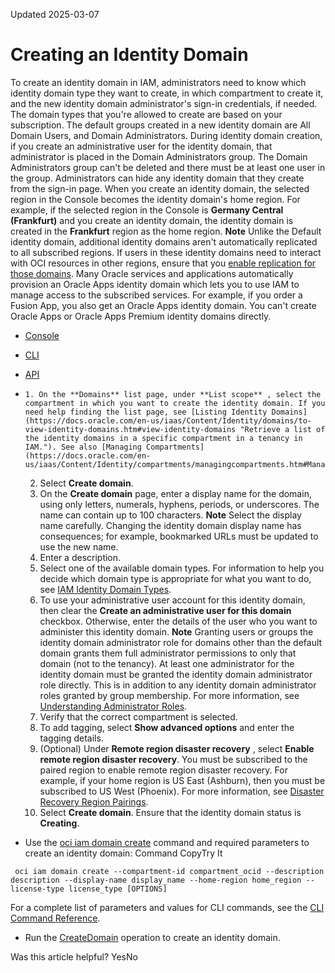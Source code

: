 Updated 2025-03-07
# Creating an Identity Domain
To create an identity domain in IAM, administrators need to know which identity domain type they want to create, in which compartment to create it, and the new identity domain administrator's sign-in credentials, if needed. The domain types that you're allowed to create are based on your subscription.
The default groups created in a new identity domain are All Domain Users, and Domain Administrators. During identity domain creation, if you create an administrative user for the identity domain, that administrator is placed in the Domain Administrators group. The Domain Administrators group can't be deleted and there must be at least one user in the group. Administrators can hide any identity domain that they create from the sign-in page.
When you create an identity domain, the selected region in the Console becomes the identity domain's home region. For example, if the selected region in the Console is **Germany Central (Frankfurt)** and you create an identity domain, the identity domain is created in the **Frankfurt** region as the home region.
**Note** Unlike the Default identity domain, additional identity domains aren't automatically replicated to all subscribed regions. If users in these identity domains need to interact with OCI resources in other regions, ensure that you [enable replication for those domains](https://docs.oracle.com/en-us/iaas/Content/Identity/domains/to-manage-regions-for-domains.htm#manage-domain-regions "You can replicate an identity domain in IAM to additional regions to enable users in that domain to interact with OCI resources in those regions.").
Many Oracle services and applications automatically provision an Oracle Apps identity domain which lets you to use IAM to manage access to the subscribed services. For example, if you order a Fusion App, you also get an Oracle Apps identity domain. You can't create Oracle Apps or Oracle Apps Premium identity domains directly.
  * [Console](https://docs.oracle.com/en-us/iaas/Content/Identity/domains/to-create-new-identity-domain.htm)
  * [CLI](https://docs.oracle.com/en-us/iaas/Content/Identity/domains/to-create-new-identity-domain.htm)
  * [API](https://docs.oracle.com/en-us/iaas/Content/Identity/domains/to-create-new-identity-domain.htm)


  *     1. On the **Domains** list page, under **List scope** , select the compartment in which you want to create the identity domain. If you need help finding the list page, see [Listing Identity Domains](https://docs.oracle.com/en-us/iaas/Content/Identity/domains/to-view-identity-domains.htm#view-identity-domains "Retrieve a list of the identity domains in a specific compartment in a tenancy in IAM."). See also [Managing Compartments](https://docs.oracle.com/en-us/iaas/Content/Identity/compartments/managingcompartments.htm#Managing_Compartments).
    2. Select **Create domain**.
    3. On the **Create domain** page, enter a display name for the domain, using only letters, numerals, hyphens, periods, or underscores. The name can contain up to 100 characters. 
**Note** Select the display name carefully. Changing the identity domain display name has consequences; for example, bookmarked URLs must be updated to use the new name.
    4. Enter a description.
    5. Select one of the available domain types. For information to help you decide which domain type is appropriate for what you want to do, see [IAM Identity Domain Types](https://docs.oracle.com/en-us/iaas/Content/Identity/sku/overview.htm#overview "Learn about identity domain types and the features and limits associated with each.").
    6. To use your administrative user account for this identity domain, then clear the **Create an administrative user for this domain** checkbox. Otherwise, enter the details of the user who you want to administer this identity domain.
**Note** Granting users or groups the identity domain administrator role for domains other than the default domain grants them full administrator permissions to only that domain (not to the tenancy). At least one administrator for the identity domain must be granted the identity domain administrator role directly. This is in addition to any identity domain administrator roles granted by group membership. For more information, see [Understanding Administrator Roles](https://docs.oracle.com/en-us/iaas/Content/Identity/roles/understand-administrator-roles.htm#understand-administrator-roles "Learn about administrator roles and the privileges associated with each role so that you can delegate administrative tasks to other users, as needed.").
    7. Verify that the correct compartment is selected. 
    8. To add tagging, select **Show advanced options** and enter the tagging details.
    9. (Optional) Under **Remote region disaster recovery** , select **Enable remote region disaster recovery**.
You must be subscribed to the paired region to enable remote region disaster recovery. For example, if your home region is US East (Ashburn), then you must be subscribed to US West (Phoenix). For more information, see [Disaster Recovery Region Pairings](https://docs.oracle.com/en-us/iaas/Content/Identity/domains/disaster_recovery_and_domains.htm#disaster_recovery_region_pairings "Use the following table to find the DR region pairings in the Oracle Cloud Infrastructure commercial realm:").
    10. Select **Create domain**.
Ensure that the identity domain status is **Creating**.
  * Use the [oci iam domain create](https://docs.oracle.com/iaas/tools/oci-cli/latest/oci_cli_docs/cmdref/iam/domain/create.html) command and required parameters to create an identity domain:
Command
CopyTry It
```
 oci iam domain create --compartment-id compartment_ocid --description description --display-name display_name --home-region home_region --license-type license_type [OPTIONS]
```

For a complete list of parameters and values for CLI commands, see the [CLI Command Reference](https://docs.oracle.com/iaas/tools/oci-cli/latest).
  * Run the [CreateDomain](https://docs.oracle.com/iaas/api/#/en/identity/latest/Domain/CreateDomain) operation to create an identity domain.


Was this article helpful?
YesNo

